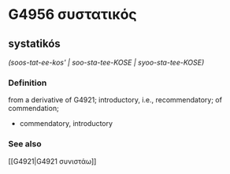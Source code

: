 # G4956 συστατικός

## systatikós

_(soos-tat-ee-kos' | soo-sta-tee-KOSE | syoo-sta-tee-KOSE)_

### Definition

from a derivative of G4921; introductory, i.e., recommendatory; of commendation; 

- commendatory, introductory

### See also

[[G4921|G4921 συνιστάω]]
